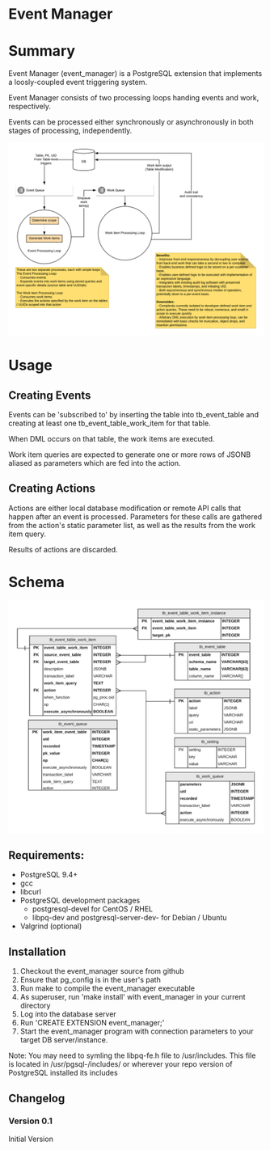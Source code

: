 Event Manager
=============

# Summary

Event Manager (event_manager) is a PostgreSQL extension that implements a loosly-coupled event triggering system.

Event Manager consists of two processing loops handing events and work, respectively.

Events can be processed either synchronously or asynchronously in both stages of processing, independently.

![Concept](images/event_manager_concept.png)

# Usage

## Creating Events
Events can be 'subscribed to' by inserting the table into tb_event_table and creating at least one tb_event_table_work_item for that table.

When DML occurs on that table, the work items are executed.

Work item queries are expected to generate one or more rows of JSONB aliased as parameters which are fed into the action.

## Creating Actions
Actions are either local database modification or remote API calls that happen after an event is processed. Parameters for these calls are gathered from the action's static parameter list, as well as the results from the work item query.

Results of actions are discarded.

# Schema

![Schema](images/event_manager_schema.png)

## Requirements:
* PostgreSQL 9.4+
* gcc
* libcurl
* PostgreSQL development packages
  * postgresql<version>-devel for CentOS / RHEL
  * libpq-dev and postgresql-server-dev-<version> for Debian / Ubuntu
* Valgrind (optional)

## Installation
1. Checkout the event_manager source from github
2. Ensure that pg_config is in the user's path
3. Run make to compile the event_manager executable
4. As superuser, run 'make install' with event_manager in your current directory
5. Log into the database server
6. Run 'CREATE EXTENSION event_manager;'
7. Start the event_manager program with connection parameters to your target DB server/instance.

Note: You may need to symling the libpq-fe.h file to /usr/includes. This file is located in /usr/pgsql-<version>/includes/ or wherever your repo version of PostgreSQL installed its includes

## Changelog

### Version 0.1
Initial Version
